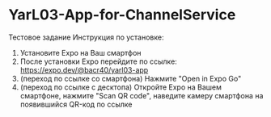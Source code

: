 # YarL03-App-for-ChannelService
 Тестовое задание
Инструкция по установке: 
1. Установите Expo на Ваш смартфон
2. После установки Expo перейдите по ссылке:  https://expo.dev/@bacr40/yarl03-app
3. (переход по ссылке со смартфона) Нажмите "Open in Expo Go"
4. (переход по ссылке с десктопа) Откройте Expo на Вашем смартфоне, нажмите "Scan QR code", наведите камеру смартфона на появившийся QR-код по ссылке
